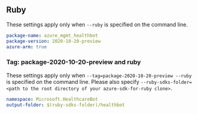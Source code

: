 ## Ruby

These settings apply only when `--ruby` is specified on the command line.

```yaml
package-name: azure_mgmt_healthbot
package-version: 2020-10-20-preview
azure-arm: true
```

### Tag: package-2020-10-20-preview and ruby

These settings apply only when `--tag=package-2020-10-20-preview --ruby` is specified on the command line.
Please also specify `--ruby-sdks-folder=<path to the root directory of your azure-sdk-for-ruby clone>`.

```yaml $(tag) == 'package-2020-10-20-preview' && $(ruby)
namespace: Microsoft.HealthcareBot
output-folder: $(ruby-sdks-folder)/healthbot
```
